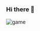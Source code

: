 ### Hi there 👋
![game](https://i.pinimg.com/originals/2e/61/44/2e61441e3daca5efa2fceaeda4745b93.gif)


<!--
**RizmyAbdulla/RizmyAbdulla** is a ✨ _special_ ✨ repository because its `README.md` (this file) appears on your GitHub profile.

Here are some ideas to get you started:

- 🔭 I’m currently working on ...
- 🌱 I’m currently learning ...
- 👯 I’m looking to collaborate on ...
- 🤔 I’m looking for help with ...
- 💬 Ask me about ...
- 📫 How to reach me: ...
- 😄 Pronouns: ...
- ⚡ Fun fact: ...
-->
